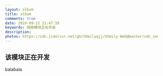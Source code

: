 ```yaml
---
layout: album
title: album
comments: true
date: 2019-09-21 21:47:59
keywords: 相册模块正在开发
description: 
photos: https://cdn.jsdelivr.net/gh/Shmilyqjj/Shmily-Web@master/cdn_sources/img/banner/lab.jpg
---
```


## 该模块正在开发
balabala